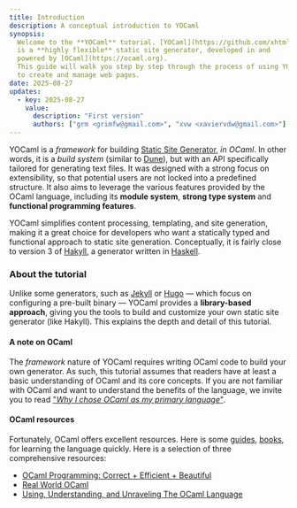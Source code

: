 ```yaml
---
title: Introduction
description: A conceptual introduction to YOCaml
synopsis:
  Welcome to the **YOCaml** tutorial. [YOCaml](https://github.com/xhtmlboi/yocaml) 
  is a **highly flexible** static site generator, developed in and 
  powered by [OCaml](https://ocaml.org).
  This guide will walk you step by step through the process of using YOCaml 
  to create and manage web pages.
date: 2025-08-27
updates:
  - key: 2025-08-27
    value:
      description: "First version"
      authors: ["grm <grimfw@gmail.com>", "xvw <xaviervdw@gmail.com>"]
---
```


YOCaml is a *framework* for building [Static Site
Generator](https://en.wikipedia.org/wiki/Static_site_generator), *in
OCaml*.  In other words, it is a *build system* (similar to
[Dune](https://dune.build)), but with an API specifically tailored for
generating text files. It was designed with a strong focus on
extensibility, so that potential users are not locked into a
predefined structure. It also aims to leverage the various features
provided by the OCaml language, including its **module system**,
**strong type system** and **functional programming features**.

YOCaml simplifies content processing, templating, and site generation,
making it a great choice for developers who want a statically typed
and functional approach to static site generation. Conceptually, it is
fairly close to version 3 of [Hakyll](https://jaspervdj.be/hakyll/), a
generator written in [Haskell](https://www.haskell.org/).

### About the tutorial

Unlike some generators, such as [Jekyll](https://jekyllrb.com/) or
[Hugo](https://gohugo.io/) — which focus on configuring a pre-built
binary — YOCaml provides a **library-based approach**, giving you the
tools to build and customize your own static site generator (like
Hakyll). This explains the depth and detail of this tutorial.

#### A note on OCaml

The _framework_ nature of YOCaml requires writing OCaml code to build
your own generator. As such, this tutorial assumes that readers have
at least a basic understanding of OCaml and its core concepts.  If you
are not familiar with OCaml and want to understand the benefits of the
language, we invite you to read ["_Why I chose OCaml as my primary
language_"](https://xvw.lol/en/articles/why-ocaml.html).

#### OCaml resources

Fortunately, OCaml offers excellent resources. Here is some
[guides](https://ocaml.org/docs/formatting-text),
[books](https://ocaml.org/books), for learning the language
quickly. Here is a selection of three comprehensive resources:

- [OCaml Programming: Correct + Efficient +
  Beautiful](https://cs3110.github.io/textbook/cover.html)
- [Real World OCaml](https://dev.realworldocaml.org/)
- [Using, Understanding, and Unraveling The OCaml
  Language](https://gallium.inria.fr/~remy/cours/appsem/ocaml.pdf)
